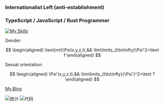 ### Internationalist Left (anti-establishment)

### TypeScript / JavaScript / Rust Programmer

[![My Skills](https://skillicons.dev/icons?i=js,html,css,ts,react,vue,vite,rust,vscode,express,fediverse,materialui,fortran,arduino,cloudflare,docker,electron,emotion,git,heroku,linux,latex,md,mongodb,mysql,nodejs,nginx,ps,pr,postgres,raspberrypi,redis,redux,regex,sqlite,tailwind,webpack,windicss,wordpress,workers,bash)](https://skillicons.dev)

Gender:

$$
\begin{aligned}
\text{mt}\Psi(x,y,z,t),&&
\lim\limits_{t\to\infty}\Psi^2=\text f
\end{aligned}
$$

Sexual orientation:

$$
\begin{aligned}
\Psi'(x,y,z,t),&&
\lim\limits_{t\to\infty}{\Psi'}^2=\text ?
\end{aligned}
$$

[My Blog](https://stblog.penclub.club)

![统计](https://github-readme-stats.vercel.app/api?username=lixiang810&show_icons=true)
![代码](https://github-readme-stats.vercel.app/api/top-langs?username=lixiang810&show_icons=true)
